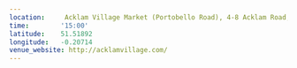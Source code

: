 ```yaml
---
location:     Acklam Village Market (Portobello Road), 4-8 Acklam Road, London W10 5TY
time:        '15:00'
latitude:    51.51892
longitude:   -0.20714
venue_website: http://acklamvillage.com/
---
```

